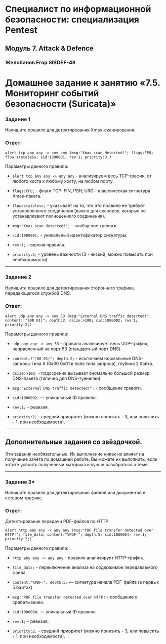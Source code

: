 # Специалист по информационной безопасности: специализация Pentest
## Модуль 7. Attack & Defence
### Желобанов Егор SIBDEF-48

# Домашнее задание к занятию «7.5. Мониторинг событий безопасности (Suricata)»

### Задание 1

Напишите правило для детектирования Xmas-сканирования.

### Ответ:

`alert tcp any any -> any any (msg:"Xmas scan detected!"; flags:FPU; flow:stateless; sid:1000001; rev:1; priority:3;)`

Параметры данного правила:

* `alert tcp any any -> any any` - анализируем весь TCP-трафик, от любого хоста к любому хосту, на любом порту.

* `flags:FPU;` - флаги TCP: FIN, PSH, URG - классическая сигнатура Xmas-пакета.

* `flow:stateless;` - указывает на то, что это правило не требует установленного соединения (важно для сканеров, которые не устанавливают полноценного соединения).

* `msg:"Xmas scan detected!";` - сообщение тревоги.

* `sid:1000001;` - уникальный идентификатор сигнатуры.

* `rev:1;` - версия правила.

* `priority:3;` - уровень важности (3 - низкий, можно повысить при необходимости).

------

### Задание 2

Напишите правило для детектирования стороннего трафика, передающегося службой DNS.

### Ответ:

`alert udp any any -> any 53 (msg:"External DNS traffic detected!"; content:!"|00 01|"; depth:2; dsize:>100; sid:1000002; rev:1; priority:2;)`

Параметры данного правила:

* `udp any any -> any 53` - правило анализирует весь UDP-трафик, направленный на порт 53 (стандартный порт DNS).

* `content:!"|00 01|"; depth:2;` - исключаем нормальные DNS-запросы типа A (0x00 0x01 в поле типа запроса), глубина 2 байта.

* `dsize:>100;` - подозрение вызывает аномально большой размер DNS-пакета (типично для DNS-туннелей).

* `msg:"External DNS traffic detected!";` - сообщение тревоги.

* `sid:1000002;` — уникальный ID правила.

* `rev:1;` - ревизия.

* `priority:2;` - средний приоритет (можно понизить - 3, или повысить - 1, при необходимости).

------

## Дополнительные задания со звёздочкой.

Эти задания необязательные. Их выполнение никак не влияет на получение зачёта по домашней работе. Вы можете их выполнить, если хотите усвоить полученный материал и лучше разобраться в теме.

------

### Задание 3*

Напишите правило для детектирования файлов или документов в сетевом трафике.

### Ответ:

Детектирование передачи PDF-файлов по HTTP:

`alert http any any -> any any (msg:"PDF file transfer detected over HTTP!"; file_data; content:"%PDF-"; depth:5; sid:1000004; rev:1; priority:2;)`

Параметры данного правила:

* `http any any -> any any` - правило анализирует HTTP-трафик.

* `file_data;` - переключение анализа на содержимое передаваемого файла.

* `content:"%PDF-"; depth:5;` — сигнатура начала PDF-файла (в первых 5 байтах).

* `msg:"PDF file transfer detected over HTTP!` - сообщение о срабатывании.

* `sid:1000004;` — уникальный ID правила.

* `rev:1;` - ревизия.

* `priority:2;` - средний приоритет (можно понизить - 3, или повысить - 1, при необходимости).
